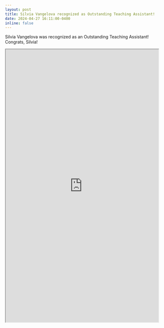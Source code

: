 ```yaml
---
layout: post
title: Silvia Vangelova recognized as Outstanding Teaching Assistant!
date: 2024-04-27 16:11:00-0400
inline: false
---
```


Silvia Vangelova was recognized as an Outstanding Teaching Assistant! Congrats, Silvia! 

<div>
    <iframe src="https://www.linkedin.com/embed/feed/update/urn:li:share:7190068700073385984" height="900" width="504" frameborder="1" allowfullscreen="" title="Embedded post"></iframe>
</div>

